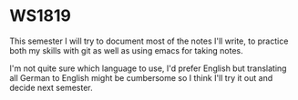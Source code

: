 # WS1819

This semester I will try to document most of the notes I'll write, to practice both my
skills with git as well as using emacs for taking notes.

I'm not quite sure which language to use, I'd prefer English but translating all German
to English might be cumbersome so I think I'll try it out and decide next semester.
